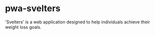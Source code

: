 # pwa-svelters

'Svelters' is a web application designed to help individuals achieve their weight loss goals.
